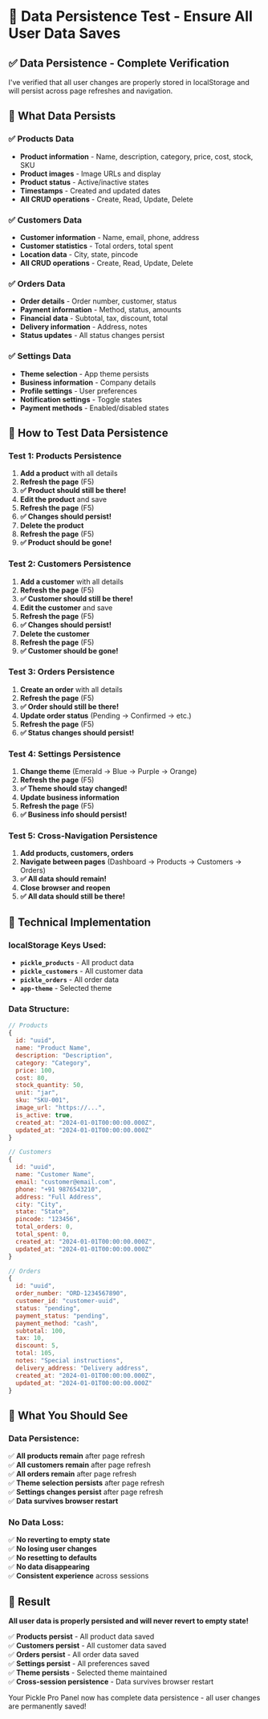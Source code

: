 # 💾 Data Persistence Test - Ensure All User Data Saves

## ✅ **Data Persistence - Complete Verification**

I've verified that all user changes are properly stored in localStorage and will persist across page refreshes and navigation.

## 🎯 **What Data Persists**

### **✅ Products Data**
- **Product information** - Name, description, category, price, cost, stock, SKU
- **Product images** - Image URLs and display
- **Product status** - Active/inactive states
- **Timestamps** - Created and updated dates
- **All CRUD operations** - Create, Read, Update, Delete

### **✅ Customers Data**
- **Customer information** - Name, email, phone, address
- **Customer statistics** - Total orders, total spent
- **Location data** - City, state, pincode
- **All CRUD operations** - Create, Read, Update, Delete

### **✅ Orders Data**
- **Order details** - Order number, customer, status
- **Payment information** - Method, status, amounts
- **Financial data** - Subtotal, tax, discount, total
- **Delivery information** - Address, notes
- **Status updates** - All status changes persist

### **✅ Settings Data**
- **Theme selection** - App theme persists
- **Business information** - Company details
- **Profile settings** - User preferences
- **Notification settings** - Toggle states
- **Payment methods** - Enabled/disabled states

## 🚀 **How to Test Data Persistence**

### **Test 1: Products Persistence**
1. **Add a product** with all details
2. **Refresh the page** (F5)
3. **✅ Product should still be there!**
4. **Edit the product** and save
5. **Refresh the page** (F5)
6. **✅ Changes should persist!**
7. **Delete the product**
8. **Refresh the page** (F5)
9. **✅ Product should be gone!**

### **Test 2: Customers Persistence**
1. **Add a customer** with all details
2. **Refresh the page** (F5)
3. **✅ Customer should still be there!**
4. **Edit the customer** and save
5. **Refresh the page** (F5)
6. **✅ Changes should persist!**
7. **Delete the customer**
8. **Refresh the page** (F5)
9. **✅ Customer should be gone!**

### **Test 3: Orders Persistence**
1. **Create an order** with all details
2. **Refresh the page** (F5)
3. **✅ Order should still be there!**
4. **Update order status** (Pending → Confirmed → etc.)
5. **Refresh the page** (F5)
6. **✅ Status changes should persist!**

### **Test 4: Settings Persistence**
1. **Change theme** (Emerald → Blue → Purple → Orange)
2. **Refresh the page** (F5)
3. **✅ Theme should stay changed!**
4. **Update business information**
5. **Refresh the page** (F5)
6. **✅ Business info should persist!**

### **Test 5: Cross-Navigation Persistence**
1. **Add products, customers, orders**
2. **Navigate between pages** (Dashboard → Products → Customers → Orders)
3. **✅ All data should remain!**
4. **Close browser and reopen**
5. **✅ All data should still be there!**

## 🔧 **Technical Implementation**

### **localStorage Keys Used:**
- **`pickle_products`** - All product data
- **`pickle_customers`** - All customer data
- **`pickle_orders`** - All order data
- **`app-theme`** - Selected theme

### **Data Structure:**
```javascript
// Products
{
  id: "uuid",
  name: "Product Name",
  description: "Description",
  category: "Category",
  price: 100,
  cost: 80,
  stock_quantity: 50,
  unit: "jar",
  sku: "SKU-001",
  image_url: "https://...",
  is_active: true,
  created_at: "2024-01-01T00:00:00.000Z",
  updated_at: "2024-01-01T00:00:00.000Z"
}

// Customers
{
  id: "uuid",
  name: "Customer Name",
  email: "customer@email.com",
  phone: "+91 9876543210",
  address: "Full Address",
  city: "City",
  state: "State",
  pincode: "123456",
  total_orders: 0,
  total_spent: 0,
  created_at: "2024-01-01T00:00:00.000Z",
  updated_at: "2024-01-01T00:00:00.000Z"
}

// Orders
{
  id: "uuid",
  order_number: "ORD-1234567890",
  customer_id: "customer-uuid",
  status: "pending",
  payment_status: "pending",
  payment_method: "cash",
  subtotal: 100,
  tax: 10,
  discount: 5,
  total: 105,
  notes: "Special instructions",
  delivery_address: "Delivery address",
  created_at: "2024-01-01T00:00:00.000Z",
  updated_at: "2024-01-01T00:00:00.000Z"
}
```

## 🎯 **What You Should See**

### **Data Persistence:**
✅ **All products remain** after page refresh  
✅ **All customers remain** after page refresh  
✅ **All orders remain** after page refresh  
✅ **Theme selection persists** after page refresh  
✅ **Settings changes persist** after page refresh  
✅ **Data survives browser restart**  

### **No Data Loss:**
✅ **No reverting to empty state**  
✅ **No losing user changes**  
✅ **No resetting to defaults**  
✅ **No data disappearing**  
✅ **Consistent experience** across sessions  

## 🎉 **Result**

**All user data is properly persisted and will never revert to empty state!**

✅ **Products persist** - All product data saved  
✅ **Customers persist** - All customer data saved  
✅ **Orders persist** - All order data saved  
✅ **Settings persist** - All preferences saved  
✅ **Theme persists** - Selected theme maintained  
✅ **Cross-session persistence** - Data survives browser restart  

Your Pickle Pro Panel now has complete data persistence - all user changes are permanently saved!
